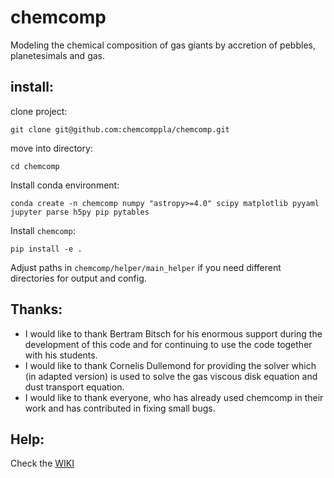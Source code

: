 # chemcomp
Modeling the chemical composition of gas giants by accretion of pebbles, planetesimals and gas.

## install:
clone project:

`git clone git@github.com:chemcomppla/chemcomp.git`

move into directory:

`cd chemcomp`

Install conda environment:

`conda create -n chemcomp numpy "astropy>=4.0" scipy matplotlib pyyaml jupyter parse h5py pip pytables`

Install `chemcomp`:

`pip install -e .`

Adjust paths in `chemcomp/helper/main_helper` if you need different directories for output and config.

## Thanks:
- I would like to thank Bertram Bitsch for his enormous support during the development of this code and for continuing to use the code together with his students.
- I would like to thank Cornelis Dullemond for providing the solver which (in adapted version) is used to solve the gas viscous disk equation and dust transport equation.
- I would like to thank everyone, who has already used chemcomp in their work and has contributed in fixing small bugs.

## Help:
Check the [WIKI](https://chemcomp.readthedocs.io/en/latest/ "wiki")
